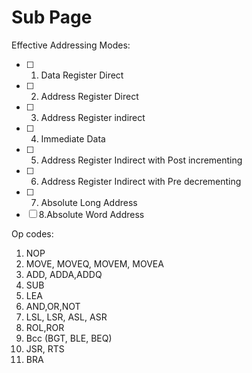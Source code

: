 # Sub Page

Effective Addressing Modes:

- [ ]  1. Data Register Direct
- [ ]  2. Address Register Direct
- [ ]  3. Address Register indirect
- [ ]  4.  Immediate Data
- [ ]  5. Address Register Indirect with Post incrementing
- [ ]  6. Address Register Indirect with Pre decrementing
- [ ]  7. Absolute Long Address
- [ ]  8.Absolute Word Address

Op codes:

1. NOP
2. MOVE, MOVEQ, MOVEM, MOVEA
3. ADD, ADDA,ADDQ
4. SUB
5. LEA
6. AND,OR,NOT
7. LSL, LSR, ASL, ASR
8. ROL,ROR
9. Bcc (BGT, BLE, BEQ)
10. JSR, RTS
11. BRA